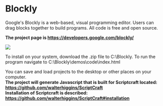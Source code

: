 # Blockly

Google's Blockly is a web-based, visual programming editor.  Users can drag
blocks together to build programs.  All code is free and open source.

**The project page is https://developers.google.com/blockly/**

![](https://developers.google.com/blockly/images/sample.png)

To install on your system, download the .zip file to C:\Blockly.
To run the program navigate to C:\Blockly\demos\code\index.html 

You can save and load projects to the desktop or other places on your computer.
<br>
**The project will generate Javascript that is built for Scriptcraft located: https://github.com/walterhiggins/ScriptCraft**
<br>
**Installation of Scriptcraft is described: https://github.com/walterhiggins/ScriptCraft#installation**

